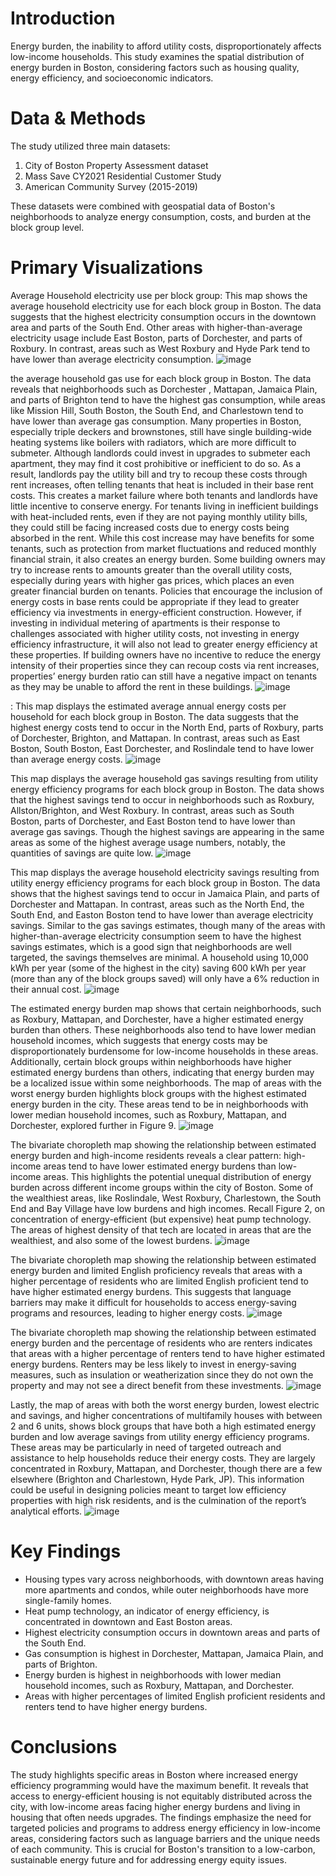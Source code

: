 
# Introduction
Energy burden, the inability to afford utility costs, disproportionately affects low-income households. This study examines the spatial distribution of energy burden in Boston, considering factors such as housing quality, energy efficiency, and socioeconomic indicators.
# Data & Methods
The study utilized three main datasets:

1. City of Boston Property Assessment dataset
2. Mass Save CY2021 Residential Customer Study
3. American Community Survey (2015-2019)

These datasets were combined with geospatial data of Boston's neighborhoods to analyze energy consumption, costs, and burden at the block group level.
# Primary Visualizations 
Average Household electricity use per block group: This map shows the average household electricity use for each block group in Boston. The data suggests that the highest electricity consumption occurs in the downtown area and parts of the South End. Other areas with higher-than-average electricity usage include East Boston, parts of Dorchester, and parts of Roxbury. In contrast, areas such as West Roxbury and Hyde Park tend to have lower than average electricity consumption. 
![image](https://github.com/user-attachments/assets/bfe55410-0f73-4b17-8d1a-54ea35bfb10f)

the average household gas use for each block group in Boston. The data reveals that neighborhoods such as Dorchester , Mattapan, Jamaica Plain, and parts of Brighton tend to have the highest gas consumption, while areas like Mission Hill, South Boston, the South End, and Charlestown tend to have lower than average gas consumption. Many properties in Boston, especially triple deckers and brownstones, still have single building-wide heating systems like boilers with radiators, which are more difficult to submeter. Although landlords could invest in upgrades to submeter each apartment, they may find it cost prohibitive or inefficient to do so. As a result, landlords pay the utility bill and try to recoup these costs through rent increases, often telling tenants that heat is included in their base rent costs. This creates a market failure where both tenants and landlords have little incentive to conserve energy. For tenants living in inefficient buildings with heat-included rents, even if they are not paying monthly utility bills, they could still be facing increased costs due to energy costs being absorbed in the rent. While this cost increase may have benefits for some tenants, such as protection from market fluctuations and reduced monthly financial strain, it also creates an energy burden. Some building owners may try to increase rents to amounts greater than the overall utility costs, especially during years with higher gas prices, which places an even greater financial burden on tenants.
Policies that encourage the inclusion of energy costs in base rents could be appropriate if they lead to greater efficiency via investments in energy-efficient construction. However, if investing in individual metering of apartments is their response to challenges associated with higher utility costs, not investing in energy efficiency infrastructure, it will also not lead to greater energy efficiency at these properties. If building owners have no incentive to reduce the energy intensity of their properties since they can recoup costs via rent increases, properties’ energy burden ratio can still have a negative impact on tenants as they may be unable to afford the rent in these buildings.
![image](https://github.com/user-attachments/assets/bef855b3-906b-4e6b-ac26-86bac6f0a9a8)

: This map displays the estimated average annual energy costs per household for each block group in Boston. The data suggests that the highest energy costs tend to occur in the North End, parts of Roxbury, parts of Dorchester, Brighton, and Mattapan. In contrast, areas such as East Boston, South Boston, East Dorchester, and Roslindale tend to have lower than average energy costs. 
![image](https://github.com/user-attachments/assets/298a8c5e-f646-4d7f-9520-e197818a8d19)

This map displays the average household gas savings resulting from utility energy efficiency programs for each block group in Boston. The data shows that the highest savings tend to occur in neighborhoods such as Roxbury, Allston/Brighton, and West Roxbury. In contrast, areas such as South Boston, parts of Dorchester, and East Boston tend to have lower than average gas savings. Though the highest savings are appearing in the same areas as some of the highest average usage numbers, notably, the quantities of savings are quite low. 
![image](https://github.com/user-attachments/assets/2ab927ff-4179-4f49-bd3f-dcaa5178bfe9)

This map displays the average household electricity savings resulting from utility energy efficiency programs for each block group in Boston. The data shows that the highest savings tend to occur in Jamaica Plain, and parts of Dorchester and Mattapan. In contrast, areas such as the North End, the South End, and Easton Boston tend to have lower than average electricity savings. Similar to the gas savings estimates, though many of the areas with higher-than-average electricity consumption seem to have the highest savings estimates, which is a good sign that neighborhoods are well targeted, the savings themselves are minimal. A household using 10,000 kWh per year (some of the highest in the city) saving 600 kWh per year (more than any of the block groups saved) will only have a 6% reduction in their annual cost. 
![image](https://github.com/user-attachments/assets/db88b5a2-033c-4de2-86a3-d2d0e3a632cd)

The estimated energy burden map shows that certain neighborhoods, such as Roxbury, Mattapan, and Dorchester, have a higher estimated energy burden than others. These neighborhoods also tend to have lower median household incomes, which suggests that energy costs may be disproportionately burdensome for low-income households in these areas. Additionally, certain block groups within neighborhoods have higher estimated energy burdens than others, indicating that energy burden may be a localized issue within some neighborhoods. The map of areas with the worst energy burden highlights block groups with the highest estimated energy burden in the city. These areas tend to be in neighborhoods with lower median household incomes, such as Roxbury, Mattapan, and Dorchester, explored further in Figure 9.
![image](https://github.com/user-attachments/assets/d63ce279-fec1-46e4-9d55-a628e96bb8a4)

The bivariate choropleth map showing the relationship between estimated energy burden and high-income residents reveals a clear pattern: high-income areas tend to have lower estimated energy burdens than low-income areas. This highlights the potential unequal distribution of energy burden across different income groups within the city of Boston. Some of the wealthiest areas, like Roslindale, West Roxbury, Charlestown, the South End and Bay Village have low burdens and high incomes. Recall Figure 2, on concentration of energy-efficient (but expensive) heat pump technology. The areas of highest density of that tech are located in areas that are the wealthiest, and also some of the lowest burdens. 
![image](https://github.com/user-attachments/assets/64b6cabe-da3e-4918-aa4c-6c8268773d0a)

The bivariate choropleth map showing the relationship between estimated energy burden and limited English proficiency reveals that areas with a higher percentage of residents who are limited English proficient tend to have higher estimated energy burdens. This suggests that language barriers may make it difficult for households to access energy-saving programs and resources, leading to higher energy costs. 
![image](https://github.com/user-attachments/assets/2bc40afe-da3d-40fc-ab17-0cc5ced47b6d)


The bivariate choropleth map showing the relationship between estimated energy burden and the percentage of residents who are renters indicates that areas with a higher percentage of renters tend to have higher estimated energy burdens. Renters may be less likely to invest in energy-saving measures, such as insulation or weatherization since they do not own the property and may not see a direct benefit from these investments. 
![image](https://github.com/user-attachments/assets/7278c980-e204-4fb2-959d-103914b1c6bf)

Lastly, the map of areas with both the worst energy burden, lowest electric and savings, and higher concentrations of multifamily houses with between 2 and 6 units, shows block groups that have both a high estimated energy burden and low average savings from utility energy efficiency programs. These areas may be particularly in need of targeted outreach and assistance to help households reduce their energy costs. They are largely concentrated in Roxbury, Mattapan, and Dorchester, though there are a few elsewhere (Brighton and Charlestown, Hyde Park, JP). This information could be useful in designing policies meant to target low efficiency properties with high risk residents, and is the culmination of the report’s analytical efforts.
![image](https://github.com/user-attachments/assets/b7bc7eee-b908-44e2-8137-f5bd60b9336d)



# Key Findings

- Housing types vary across neighborhoods, with downtown areas having more apartments and condos, while outer neighborhoods have more single-family homes.
- Heat pump technology, an indicator of energy efficiency, is concentrated in downtown and East Boston areas.
- Highest electricity consumption occurs in downtown areas and parts of the South End.
- Gas consumption is highest in Dorchester, Mattapan, Jamaica Plain, and parts of Brighton.
- Energy burden is highest in neighborhoods with lower median household incomes, such as Roxbury, Mattapan, and Dorchester.
- Areas with higher percentages of limited English proficient residents and renters tend to have higher energy burdens.

# Conclusions
The study highlights specific areas in Boston where increased energy efficiency programming would have the maximum benefit. It reveals that access to energy-efficient housing is not equitably distributed across the city, with low-income areas facing higher energy burdens and living in housing that often needs upgrades.
The findings emphasize the need for targeted policies and programs to address energy efficiency in low-income areas, considering factors such as language barriers and the unique needs of each community. This is crucial for Boston's transition to a low-carbon, sustainable energy future and for addressing energy equity issues.
